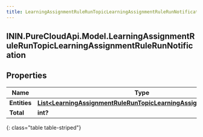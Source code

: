 ```yaml
---
title: LearningAssignmentRuleRunTopicLearningAssignmentRuleRunNotification
---
```

## ININ.PureCloudApi.Model.LearningAssignmentRuleRunTopicLearningAssignmentRuleRunNotification

## Properties

|Name | Type | Description | Notes|
|------------ | ------------- | ------------- | -------------|
| **Entities** | [**List&lt;LearningAssignmentRuleRunTopicLearningAssignmentsCreated&gt;**](LearningAssignmentRuleRunTopicLearningAssignmentsCreated.html) |  | [optional] |
| **Total** | **int?** |  | [optional] |
{: class="table table-striped"}


